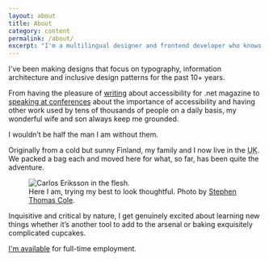 ```yaml
---
layout: about
title: About
category: content
permalink: /about/
excerpt: "I'm a multilingual designer and frontend developer who knows that accessibility can exist in the heart of form and function, without compromising either."
---
```

I've been making designs that focus on typography, information architecture and inclusive design patterns for the past 10+ years.

From having the pleasure of [writing][writing] about accessibility for .net magazine to [speaking at conferences][speaking] about the importance of accessibility and having other work used by tens of thousands of people on a daily basis, my wonderful wife and son always keep me grounded.

I wouldn’t be half the man I am without them.

Originally from a cold but sunny Finland, my family and I now live in the <abbr title="United Kingdom" class="small-caps">UK</abbr>. We packed a bag each and moved here for what, so far, has been quite the adventure.

<figure>
  <img class="js-lazy-load" data-original="/assets/img/carlos-eriksson.jpg" alt="Carlos Eriksson in the flesh.">
  <figcaption>Here I am, trying my best to look thoughtful. Photo by <a href="http://stephenthomascole.com/">Stephen Thomas Cole</a>.</figcaption>
</figure>

Inquisitive and critical by nature, I get genuinely excited about learning new things whether it&rsquo;s another tool to add to the arsenal or baking exquisitely complicated cupcakes.

<a href="mailto:carlos.n.design@gmail.com?subject=Employment%20opportunity">I'm available</a> for full-time employment.

[writing]: /writing
[speaking]: /speaking